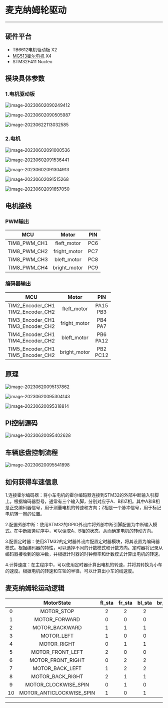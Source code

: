 # 麦克纳姆轮驱动

---

## 硬件平台

* TB6612电机驱动板 X2
* [MG513霍尔电机](https://m.tb.cn/h.UD7tDLJ?tk=tviCdpFKvkb) X4
* STM32F411 Nucleo

## 模块具体参数

### 1.电机驱动板

![image-20230602090249412](https://cdn.jsdelivr.net/gh/kurisaW/picbed/img2023/202306020902495.png)

![image-20230602090505987](https://cdn.jsdelivr.net/gh/kurisaW/picbed/img2023/202306020905075.png)

![image-20230622113032585](https://cdn.jsdelivr.net/gh/kurisaW/picbed/img2023/202306221130963.png)

### 2.电机

![image-20230602091000536](https://cdn.jsdelivr.net/gh/kurisaW/picbed/img2023/202306020910642.png)

![image-20230602091536441](https://cdn.jsdelivr.net/gh/kurisaW/picbed/img2023/202306020915543.png)

![image-20230602091304913](https://cdn.jsdelivr.net/gh/kurisaW/picbed/img2023/202306020913994.png)

![image-20230602091515268](https://cdn.jsdelivr.net/gh/kurisaW/picbed/img2023/202306020915361.png)

![image-20230602091657050](https://cdn.jsdelivr.net/gh/kurisaW/picbed/img2023/202306020916107.png)

## 电机接线

### PWM输出

|     MCU      |    Motor     | PIN  |
| :----------: | :----------: | :--: |
| TIM8_PWM_CH1 | fleft_motor  | PC6  |
| TIM8_PWM_CH2 | fright_motor | PC7  |
| TIM8_PWM_CH3 | bleft_motor  | PC8  |
| TIM8_PWM_CH4 | bright_motor | PC9  |

### 编码器输出

|                  MCU                   |    Motor     |      PIN      |
| :------------------------------------: | :----------: | :-----------: |
| TIM2_Encoder_CH1<br />TIM2_Encoder_CH2 | fleft_motor  | PA15<br />PB3 |
| TIM3_Encoder_CH1<br />TIM3_Encoder_CH2 | fright_motor | PB4<br />PA7  |
| TIM4_Encoder_CH1<br />TIM4_Encoder_CH2 | bleft_motor  | PB6<br />PA12 |
| TIM5_Encoder_CH1<br />TIM5_Encoder_CH2 | bright_motor | PB2<br />PC12 |

## 原理

![image-20230620095137862](https://cdn.jsdelivr.net/gh/kurisaW/picbed/img2023/202306200951843.png)

![image-20230620095304143](https://cdn.jsdelivr.net/gh/kurisaW/picbed/img2023/202306200953210.png)

![image-20230620095318814](https://cdn.jsdelivr.net/gh/kurisaW/picbed/img2023/202306200953897.png)

## PI控制源码

![image-20230620095402628](https://cdn.jsdelivr.net/gh/kurisaW/picbed/img2023/202306200954711.png)

## 车辆底盘控制流程

![image-20230620095541898](https://cdn.jsdelivr.net/gh/kurisaW/picbed/img2023/202306200955046.png)

## 如何获得车速信息

1.连接霍尔编码器：将小车电机的霍尔编码器连接到STM32的外部中断输入引脚上。根据编码器型号，通常有三个输入脚，分别对应于A、B和Z相。其中A和B相是正交编码器信号，用于测量电机的转速和方向；Z相是一个脉冲信号，用于标记电机转一圈的位置。

2.配置外部中断：使用STM32的GPIO外设库将外部中断引脚配置为中断输入模式。在中断服务程序中，可以读取A、B相的状态，从而确定电机的转动方向。

3.配置定时器：使用STM32的定时器外设库配置定时器模块，将其设置为编码器模式。根据编码器的特性，可以选择不同的计数模式和计数方向。定时器将记录从编码器接收到的脉冲数，并根据计时器的时钟频率和计数模式计算出电机的转速。

4.计算速度：在主程序中，可以使用定时器计算出电机的转速，并将其转换为小车的速度。根据电机的转速和车轮的半径，可以计算出小车的线速度。

## 麦克纳姆轮运动逻辑

|      |        MotorState        | fl_sta | fr_sta | bl_sta | br_sta |
| :--: | :----------------------: | :----: | :----: | :----: | :----: |
|  0   |        MOTOR_STOP        |   2    |   2    |   2    |   2    |
|  1   |      MOTOR_FORWARD       |   0    |   0    |   0    |   0    |
|  2   |      MOTOR_BACKWARD      |   1    |   1    |   1    |   1    |
|  3   |        MOTOR_LEFT        |   1    |   0    |   0    |   1    |
|  4   |       MOTOR_RIGHT        |   0    |   1    |   1    |   0    |
|  5   |     MOTOR_FRONT_LEFT     |   2    |   0    |   0    |   2    |
|  6   |    MOTOR_FRONT_RIGHT     |   0    |   2    |   2    |   0    |
|  7   |     MOTOR_BACK_LEFT      |   1    |   2    |   2    |   1    |
|  8   |     MOTOR_BACK_RIGHT     |   2    |   1    |   1    |   2    |
|  9   |   MOTOR_CLOCKWISE_SPIN   |   0    |   1    |   0    |   1    |
|  10  | MOTOR_ANTICLOCKWISE_SPIN |   1    |   0    |   1    |   0    |









---

